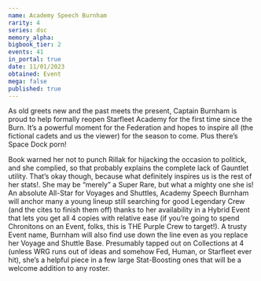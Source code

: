 ```yaml
---
name: Academy Speech Burnham
rarity: 4
series: dsc
memory_alpha:
bigbook_tier: 2
events: 41
in_portal: true
date: 11/01/2023
obtained: Event
mega: false
published: true
---
```


As old greets new and the past meets the present, Captain Burnham is proud to help formally reopen Starfleet Academy for the first time since the Burn. It’s a powerful moment for the Federation and hopes to inspire all (the fictional cadets and us the viewer) for the season to come. Plus there’s Space Dock porn!

Book warned her not to punch Rillak for hijacking the occasion to politick, and she complied, so that probably explains the complete lack of Gauntlet utility. That’s okay though, because what definitely inspires us is the rest of her stats!. She may be “merely” a Super Rare, but what a mighty one she is! An absolute All-Star for Voyages and Shuttles, Academy Speech Burnham will anchor many a young lineup still searching for good Legendary Crew (and the cites to finish them off) thanks to her availability in a Hybrid Event that lets you get all 4 copies with relative ease (if you’re going to spend Chronitons on an Event, folks, this is THE Purple Crew to target!). A trusty Event name, Burnham will also find use down the line even as you replace her Voyage and Shuttle Base. Presumably tapped out on Collections at 4 (unless WRG runs out of ideas and somehow Fed, Human, or Starfleet ever hit), she’s a helpful piece in a few large Stat-Boosting ones that will be a welcome addition to any roster.
